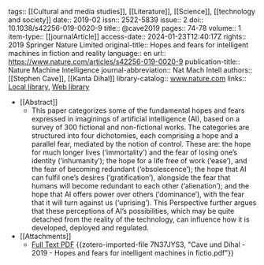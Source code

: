 tags:: [[Cultural and media studies]], [[Literature]], [[Science]], [[technology and society]]
date:: 2019-02
issn:: 2522-5839
issue:: 2
doi:: 10.1038/s42256-019-0020-9
title:: @cave2019
pages:: 74-78
volume:: 1
item-type:: [[journalArticle]]
access-date:: 2024-01-23T12:40:17Z
rights:: 2019 Springer Nature Limited
original-title:: Hopes and fears for intelligent machines in fiction and reality
language:: en
url:: https://www.nature.com/articles/s42256-019-0020-9
publication-title:: Nature Machine Intelligence
journal-abbreviation:: Nat Mach Intell
authors:: [[Stephen Cave]], [[Kanta Dihal]]
library-catalog:: www.nature.com
links:: [Local library](zotero://select/groups/2386895/items/GBQA6KFB), [Web library](https://www.zotero.org/groups/2386895/items/GBQA6KFB)

- [[Abstract]]
	- This paper categorizes some of the fundamental hopes and fears expressed in imaginings of artificial intelligence (AI), based on a survey of 300 fictional and non-fictional works. The categories are structured into four dichotomies, each comprising a hope and a parallel fear, mediated by the notion of control. These are: the hope for much longer lives (‘immortality’) and the fear of losing one’s identity (‘inhumanity’); the hope for a life free of work (‘ease’), and the fear of becoming redundant (‘obsolescence’); the hope that AI can fulfil one’s desires (‘gratification’), alongside the fear that humans will become redundant to each other (‘alienation’); and the hope that AI offers power over others (‘dominance’), with the fear that it will turn against us (‘uprising’). This Perspective further argues that these perceptions of AI’s possibilities, which may be quite detached from the reality of the technology, can influence how it is developed, deployed and regulated.
- [[Attachments]]
	- [Full Text PDF](https://www.nature.com/articles/s42256-019-0020-9.pdf) {{zotero-imported-file 7N37JYS3, "Cave und Dihal - 2019 - Hopes and fears for intelligent machines in fictio.pdf"}}